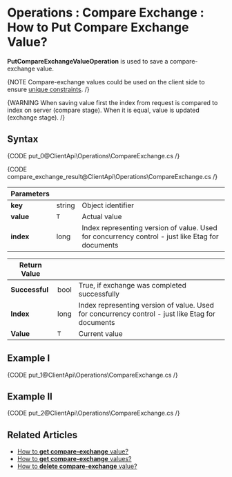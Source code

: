 ﻿# Operations : Compare Exchange : How to Put Compare Exchange Value?

**PutCompareExchangeValueOperation** is used to save a compare-exchange value.

{NOTE Compare-exchange values could be used on the client side to ensure [unique constraints](../../../client-api/operations/compare-exchange/put-compare-exchange-value#example-i).  /}

{WARNING When saving value first the index from request is compared to index on server (compare stage). When it is equal, value is updated (exchange stage).  /}

## Syntax

{CODE put_0@ClientApi\Operations\CompareExchange.cs /}

{CODE compare_exchange_result@ClientApi\Operations\CompareExchange.cs /}

| Parameters | | |
| ------------- | ------------- | ----- |
| **key** | string | Object identifier |
| **value** | `T` | Actual value |
| **index** | long |  Index representing version of value. Used for concurrency control - just like Etag for documents  |

| Return Value | | |
| ------------- | ----- | ---- |
| **Successful** | bool | True, if exchange was completed successfully |
| **Index** | long | Index representing version of value. Used for concurrency control - just like Etag for documents |
| **Value** | `T` | Current value |

## Example I 

{CODE put_1@ClientApi\Operations\CompareExchange.cs /}

## Example II

{CODE put_2@ClientApi\Operations\CompareExchange.cs /}

## Related Articles

- [How to **get compare-exchange** value?](../../../client-api/operations/compare-exchange/get-compare-exchange-value)
- [How to **get compare-exchange** values?](../../../client-api/operations/compare-exchange/get-compare-exchange-values)
- [How to **delete compare-exchange** value?](../../../client-api/operations/compare-exchange/delete-compare-exchange-value)
